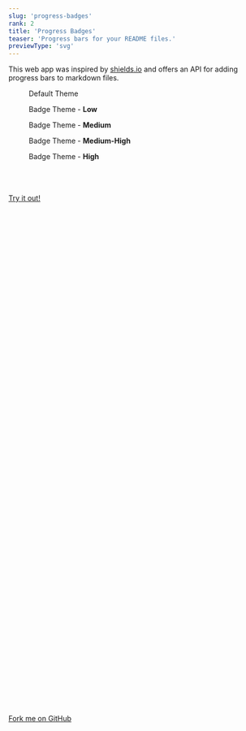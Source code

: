 ```yaml
---
slug: 'progress-badges'
rank: 2
title: 'Progress Badges'
teaser: 'Progress bars for your README files.'
previewType: 'svg'
---
```


<script>
import Figure from '$lib/components/Figure.svelte';
import FigureRow from '$lib/components/FigureRow.svelte';
</script>

This web app was inspired by <a href="https://shields.io/">shields.io</a> and offers an API 
for adding progress bars to markdown files.

<Figure src="/projects/progress-badges/default.svg">Default Theme</Figure>

<FigureRow spaced>
    <Figure src="/projects/progress-badges/badge_low.svg">Badge Theme - <strong>Low</strong></Figure>
    <Figure src="/projects/progress-badges/badge_medium.svg">Badge Theme - <strong>Medium</strong></Figure>
    <Figure src="/projects/progress-badges/badge_medium_high.svg">Badge Theme - <strong>Medium-High</strong></Figure>
    <Figure src="/projects/progress-badges/badge_high.svg">Badge Theme - <strong>High</strong></Figure>
</FigureRow>

<br>
<br>
&nbsp;

<section class="meta-links">
    <a href="https://progressbadges.herokuapp.com/">
    Try it out!
    <svg viewBox="0 0 24 24" class="icon"><use xlink:href="/icons/sprite.svg#arrow-right"/></svg>
    </a>
    <a href="https://github.com/LenaSchnedlitz/progress">
    <svg viewBox="0 0 24 24" class="icon"><use xlink:href="/icons/sprite.svg#github"/></svg>
    Fork me on GitHub
    <svg viewBox="0 0 24 24" class="icon"><use xlink:href="/icons/sprite.svg#arrow-right"/></svg>
    </a>
</section>
